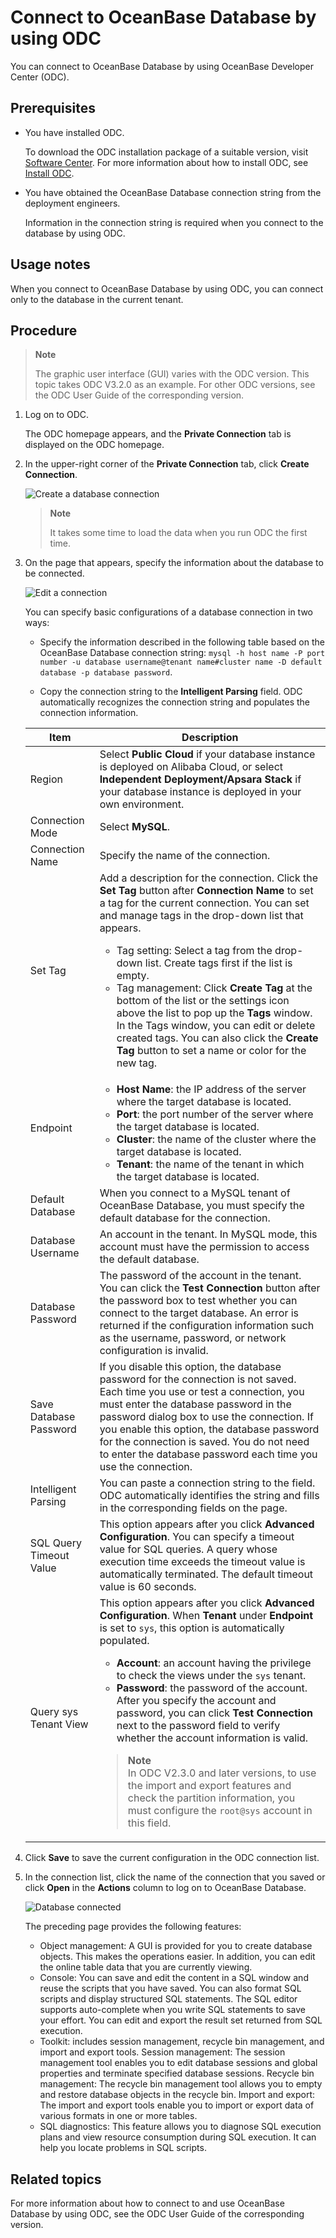 # Connect to OceanBase Database by using ODC

You can connect to OceanBase Database by using OceanBase Developer Center (ODC). 

## Prerequisites

* You have installed ODC. 

   To download the ODC installation package of a suitable version, visit [Software Center](https://open.oceanbase.com/softwareCenter/community). For more information about how to install ODC, see [Install ODC](https://www.oceanbase.com/docs/community/odc-cn/V3.2.2/10000000000014266). 

* You have obtained the OceanBase Database connection string from the deployment engineers. 

   Information in the connection string is required when you connect to the database by using ODC. 

## Usage notes

When you connect to OceanBase Database by using ODC, you can connect only to the database in the current tenant. 

## Procedure

> **Note**
>
> The graphic user interface (GUI) varies with the ODC version. This topic takes ODC V3.2.0 as an example. For other ODC versions, see the ODC User Guide of the corresponding version. 

1. Log on to ODC. 

   The ODC homepage appears, and the **Private Connection** tab is displayed on the ODC homepage. 

2. In the upper-right corner of the **Private Connection** tab, click **Create Connection**. 

   ![Create a database connection](https://obbusiness-private.oss-cn-shanghai.aliyuncs.com/doc/img/observer/V3.1.3/zh-CN/developer-guide/connect-to-oceanbase-database/4.%E6%96%B0%E5%BB%BA%E6%95%B0%E6%8D%AE%E5%BA%93%E8%BF%9E%E6%8E%A5.png)

   > **Note**
   >
   > It takes some time to load the data when you run ODC the first time. 

3. On the page that appears, specify the information about the database to be connected. 

   ![Edit a connection](https://obbusiness-private.oss-cn-shanghai.aliyuncs.com/doc/img/observer/V3.1.3/zh-CN/developer-guide/connect-to-oceanbase-database/4.%E7%BC%96%E8%BE%91%E8%BF%9E%E6%8E%A5.png)

   You can specify basic configurations of a database connection in two ways:

   * Specify the information described in the following table based on the OceanBase Database connection string: `mysql -h host name -P port number -u database username@tenant name#cluster name -D default database -p database password`. 

   * Copy the connection string to the **Intelligent Parsing** field. ODC automatically recognizes the connection string and populates the connection information. 

   | Item | Description |
   |-------------|-------------------------------------------|
   | Region | Select **Public Cloud** if your database instance is deployed on Alibaba Cloud, or select **Independent Deployment/Apsara Stack** if your database instance is deployed in your own environment.  |
   | Connection Mode | Select **MySQL**.  |
   | Connection Name | Specify the name of the connection.  |
   | Set Tag | Add a description for the connection.  Click the **Set Tag** button after **Connection Name** to set a tag for the current connection. You can set and manage tags in the drop-down list that appears. <ul><li>Tag setting: Select a tag from the drop-down list. Create tags first if the list is empty. <li> Tag management: Click **Create Tag** at the bottom of the list or the settings icon above the list to pop up the **Tags** window. In the Tags window, you can edit or delete created tags. You can also click the **Create Tag** button to set a name or color for the new tag. </li></ul> |
   | Endpoint | <ul><li>**Host Name**: the IP address of the server where the target database is located. </li><li> **Port**: the port number of the server where the target database is located. </li> <li>**Cluster**: the name of the cluster where the target database is located. </li><li> **Tenant**: the name of the tenant in which the target database is located. </li></ul> |
   | Default Database | When you connect to a MySQL tenant of OceanBase Database, you must specify the default database for the connection.  |
   | Database Username | An account in the tenant. In MySQL mode, this account must have the permission to access the default database.  |
   | Database Password | The password of the account in the tenant.  You can click the **Test Connection** button after the password box to test whether you can connect to the target database. An error is returned if the configuration information such as the username, password, or network configuration is invalid.  |
   | Save Database Password | If you disable this option, the database password for the connection is not saved. Each time you use or test a connection, you must enter the database password in the password dialog box to use the connection.  If you enable this option, the database password for the connection is saved. You do not need to enter the database password each time you use the connection.  |
   | Intelligent Parsing | You can paste a connection string to the field. ODC automatically identifies the string and fills in the corresponding fields on the page.  |
   | SQL Query Timeout Value | This option appears after you click **Advanced Configuration**. You can specify a timeout value for SQL queries. A query whose execution time exceeds the timeout value is automatically terminated. The default timeout value is 60 seconds.  |
   | Query sys Tenant View | This option appears after you click **Advanced Configuration**. When **Tenant** under **Endpoint** is set to `sys`, this option is automatically populated. <ul><li> **Account**: an account having the privilege to check the views under the `sys` tenant. </li><li> **Password**: the password of the account. After you specify the account and password, you can click **Test Connection** next to the password field to verify whether the account information is valid. </li></ul> <blockquote>**Note**</br>In ODC V2.3.0 and later versions, to use the import and export features and check the partition information, you must configure the `root@sys` account in this field. </blockquote> |

4. Click **Save** to save the current configuration in the ODC connection list. 

5. In the connection list, click the name of the connection that you saved or click **Open** in the **Actions** column to log on to OceanBase Database. 

   ![Database connected](https://obbusiness-private.oss-cn-shanghai.aliyuncs.com/doc/img/observer/V3.1.3/zh-CN/developer-guide/connect-to-oceanbase-database/4.%E6%95%B0%E6%8D%AE%E5%BA%93%E8%BF%9E%E6%8E%A5%E6%88%90%E5%8A%9F.png)

   The preceding page provides the following features:

   * Object management: A GUI is provided for you to create database objects. This makes the operations easier. In addition, you can edit the online table data that you are currently viewing.  
   * Console: You can save and edit the content in a SQL window and reuse the scripts that you have saved. You can also format SQL scripts and display structured SQL statements. The SQL editor supports auto-complete when you write SQL statements to save your effort. You can edit and export the result set returned from SQL execution. 
   * Toolkit: includes session management, recycle bin management, and import and export tools. Session management: The session management tool enables you to edit database sessions and global properties and terminate specified database sessions. Recycle bin management: The recycle bin management tool allows you to empty and restore database objects in the recycle bin. Import and export: The import and export tools enable you to import or export data of various formats in one or more tables. 
   * SQL diagnostics: This feature allows you to diagnose SQL execution plans and view resource consumption during SQL execution. It can help you locate problems in SQL scripts. 

## Related topics

For more information about how to connect to and use OceanBase Database by using ODC, see the ODC User Guide of the corresponding version. 
